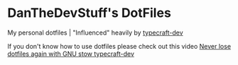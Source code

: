 # DanTheDevStuff's DotFiles

My personal dotfiles | "Influenced" heavily by [typecraft-dev](https://github.com/typecraft-dev)

If you don't know how to use dotfiles please check out this video [Never lose dotfiles again with GNU stow typecraft-dev](https://www.google.com/url?sa=t&rct=j&q=&esrc=s&source=web&cd=&cad=rja&uact=8&ved=2ahUKEwif5O2dt5-KAxXoQkEAHQx5IsMQwqsBegQIDBAF&url=https%3A%2F%2Fwww.youtube.com%2Fwatch%3Fv%3DNoFiYOqnC4o&usg=AOvVaw1rOFb3-bCo8VDsyoPrNkaI&opi=89978449)
